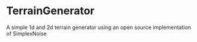# TerrainGenerator
A simple 1d and 2d terrain generator using an open source implementation of SimplexNoise
